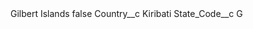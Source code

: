 <?xml version="1.0" encoding="UTF-8"?>
<CustomMetadata xmlns="http://soap.sforce.com/2006/04/metadata" xmlns:xsi="http://www.w3.org/2001/XMLSchema-instance" xmlns:xsd="http://www.w3.org/2001/XMLSchema">
    <label>Gilbert Islands</label>
    <protected>false</protected>
    <values>
        <field>Country__c</field>
        <value xsi:type="xsd:string">Kiribati</value>
    </values>
    <values>
        <field>State_Code__c</field>
        <value xsi:type="xsd:string">G</value>
    </values>
</CustomMetadata>
